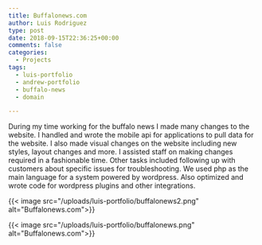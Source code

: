 ```yaml
---
title: Buffalonews.com
author: Luis Rodriguez
type: post
date: 2018-09-15T22:36:25+00:00
comments: false
categories:
  - Projects
tags:
  - luis-portfolio
  - andrew-portfolio
  - buffalo-news
  - domain

---
```


During my time working for the buffalo news I made many changes to the website. I handled and wrote the mobile api for applications to pull data for the website. I also made visual changes on the website including new styles, layout changes and more. I assisted staff on making changes required in a fashionable time. Other tasks included following up with customers about specific issues for troubleshooting. We used php as the main language for a system powered by wordpress. Also optimized and wrote code for wordpress plugins and other integrations.

<!--more-->

{{< image src="/uploads/luis-portfolio/buffalonews2.png" alt="Buffalonews.com">}}

{{< image src="/uploads/luis-portfolio/buffalonews.png" alt="Buffalonews.com">}}


